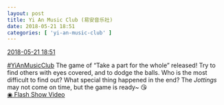 ```yaml
---
layout: post
title: Yi An Music Club (易安音乐社)
date: 2018-05-21 18:51
categories: [ 'yi-an-music-club' ]
---
```


<div class="weibo-info">
  <a href="https://weibo.com/6094546964/GhHuZnLcw">2018-05-21 18:51</a>
</div>

[#YiAnMusicClub](https://weibo.com/p/100808beae2e3e05b17b64f63ebedca39f19b2/super_index) The game of “Take a part for the whole” released! Try to find others with eyes covered, and to dodge the balls. Who is the most difficult to find out? What special thing happened in the end? The *Jottings* may not come on time, but the game is ready~ 😘  
[◉ Flash Show Video](https://www.miaopai.com/show/EHNtzgoPVr5yN9eSVj1pxIZ90MZckG-JFWGqEQ__.htm)

